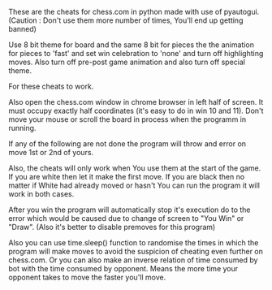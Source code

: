 These are the cheats for chess.com in python made with use of pyautogui. (Caution : Don't use them more number of times, You'll end up getting banned)

Use 8 bit theme for board and the same 8 bit for pieces the the animation for pieces to 'fast' and set win celebration to 'none' and turn off highlighting moves.
Also turn off pre-post game animation and also turn off special theme.

For these cheats to work. 

Also open the chess.com window in chrome browser in left half of screen. It must occupy exactly half coordinates (it's easy to do in win 10 and 11).
Don't move your mouse or scroll the board in process when the programm in running.

If any of the following are not done the program will throw and error on move 1st or 2nd of yours.

Also, the cheats will only work when You use them at the start of the game. If you are white then let it make the first move.
If you are black then no matter if White had already moved or hasn't You can run the program it will work in both cases.

After you win the program will automatically stop it's execution do to the error which would be caused due to change of screen to "You Win" or "Draw".
(Also it's better to disable premoves for this program)

Also you can use time.sleep() function to randomise the times in which the program will make moves to avoid the suspicion of cheating even further on chess.com. Or you can also make an inverse relation of time consumed by bot with the time consumed by opponent. Means the more time your opponent takes to move the faster you'll move.
